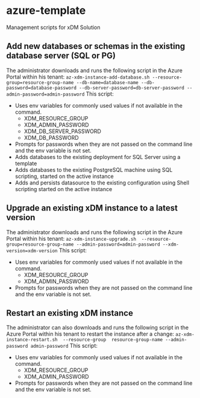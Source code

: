 # azure-template
Management scripts for xDM Solution

## Add new databases or schemas in the existing database server (SQL or PG)
The administrator downloads and runs the following script in the Azure Portal within his tenant:
`
az-xdm-instance-add-database.sh
	--resource-group=resource-group-name
	--db-name=database-name
	--db-password=database-password
--db-server-password=db-server-password
--admin-password=admin-password
`
This script:
* Uses env variables for commonly used values if not available in the command.
    * XDM_RESOURCE_GROUP
    * XDM_ADMIN_PASSWORD
    * XDM_DB_SERVER_PASSWORD
    * XDM_DB_PASSWORD
* Prompts for passwords when they are not passed on the command line and the env variable is not set.
* Adds databases to the existing deployment for SQL Server using a template
* Adds databases to the existing PostgreSQL machine using SQL scripting, started on the active instance
* Adds and persists datasource to the existing configuration using Shell scripting started on the active instance

## Upgrade an existing xDM instance to a latest version
The administrator downloads and runs the following script in the Azure Portal within his tenant:
`
az-xdm-instance-upgrade.sh 
	--resource-group=resource-group-name
	--admin-password=admin-password
	--xdm-version=xdm-version
`
This script:
* Uses env variables for commonly used values if not available in the command.
    * XDM_RESOURCE_GROUP
    * XDM_ADMIN_PASSWORD
* Prompts for passwords when they are not passed on the command line and the env variable is not set.

## Restart an existing xDM instance
The administrator can also downloads and runs the following script in the Azure Portal within his tenant to restart the instance after a change:
`
az-xdm-instance-restart.sh 
	--resource-group  resource-group-name
	--admin-password admin-password
`
This script:
* Uses env variables for commonly used values if not available in the command.
    * XDM_RESOURCE_GROUP
    * XDM_ADMIN_PASSWORD
* Prompts for passwords when they are not passed on the command line and the env variable is not set.

